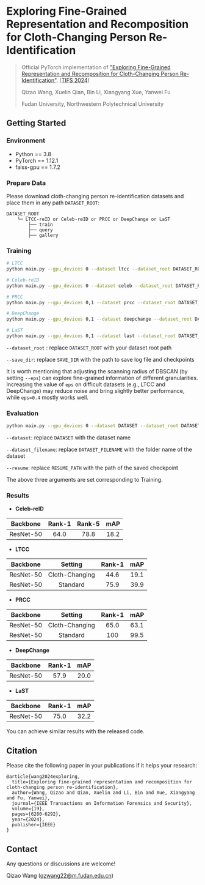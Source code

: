 # Exploring Fine-Grained Representation and Recomposition for Cloth-Changing Person Re-Identification

> Official PyTorch implementation of ["Exploring Fine-Grained Representation and Recomposition for Cloth-Changing Person Re-Identification"](https://arxiv.org/abs/2308.10692). ([TIFS 2024](https://ieeexplore.ieee.org/document/10557733))
>
> Qizao Wang, Xuelin Qian, Bin Li, Xiangyang Xue, Yanwei Fu
>
> Fudan University, Northwestern Polytechnical University



## Getting Started

### Environment

- Python == 3.8
- PyTorch == 1.12.1
- faiss-gpu == 1.7.2

### Prepare Data

Please download cloth-changing person re-identification datasets and place them in any path `DATASET_ROOT`:

    DATASET_ROOT
    	└─ LTCC-reID or Celeb-reID or PRCC or DeepChange or LaST
    		├── train
    		├── query
    		├── gallery


### Training

```sh
# LTCC
python main.py --gpu_devices 0 --dataset ltcc --dataset_root DATASET_ROOT --dataset_filename LTCC-reID --save_dir SAVE_DIR --save_checkpoint

# Celeb-reID
python main.py --gpu_devices 0 --dataset celeb --dataset_root DATASET_ROOT --dataset_filename Celeb-reID --num_instances 4 --save_dir SAVE_DIR --save_checkpoint

# PRCC
python main.py --gpu_devices 0,1 --dataset prcc --dataset_root DATASET_ROOT --dataset_filename PRCC --max_epoch 30 --save_dir SAVE_DIR --save_checkpoint

# DeepChange
python main.py --gpu_devices 0,1 --dataset deepchange --dataset_root DATASET_ROOT --dataset_filename DeepChange --train_batch 64 --fg_start_epoch 45 --save_dir SAVE_DIR --save_checkpoint

# LaST
python main.py --gpu_devices 0,1 --dataset last --dataset_root DATASET_ROOT --dataset_filename LaST --train_batch 64 --num_instances 4 --fg_start_epoch 45 --save_dir SAVE_DIR --save_checkpoint
```

`--dataset_root` : replace `DATASET_ROOT` with your dataset root path

`--save_dir`: replace `SAVE_DIR` with the path to save log file and checkpoints

It is worth mentioning that adjusting the scanning radius of DBSCAN (by setting `--eps`) can explore fine-grained information of different granularities. 
Increasing the value of `eps` on difficult datasets (e.g., LTCC and DeepChange) may reduce noise and bring slightly better performance, while `eps=0.4` mostly works well.


### Evaluation

```sh
python main.py --gpu_devices 0 --dataset DATASET --dataset_root DATASET_ROOT --dataset_filename DATASET_FILENAME --resume RESUME_PATH --save_dir SAVE_DIR --evaluate
```

`--dataset`: replace `DATASET` with the dataset name

`--dataset_filename`: replace `DATASET_FILENAME` with the folder name of the dataset

`--resume`: replace `RESUME_PATH` with the path of the saved checkpoint

The above three arguments are set corresponding to Training.


### Results

- **Celeb-reID**

| Backbone  | Rank-1 | Rank-5 | mAP  |
| :-------: |:------:|:------:|:----:|
| ResNet-50 |  64.0  |  78.8  | 18.2 |

- **LTCC**

| Backbone  |    Setting     | Rank-1 | mAP  |
| :-------: | :------------: |:------:|:----:|
| ResNet-50 | Cloth-Changing |  44.6  | 19.1 |
| ResNet-50 |    Standard    |  75.9  | 39.9 |

- **PRCC**

| Backbone  |    Setting     | Rank-1 | mAP  |
| :-------: | :------------: |:------:|:----:|
| ResNet-50 | Cloth-Changing |  65.0  | 63.1 |
| ResNet-50 |    Standard    |  100   | 99.5 |

- **DeepChange**

| Backbone  | Rank-1 | mAP  |
| :-------: |:------:|:----:|
| ResNet-50 |  57.9  | 20.0 |

- **LaST**

| Backbone  | Rank-1 | mAP  |
| :-------: |:------:|:----:|
| ResNet-50 |  75.0  | 32.2 |

You can achieve similar results with the released code.

## Citation

Please cite the following paper in your publications if it helps your research:

```
@article{wang2024exploring,
  title={Exploring fine-grained representation and recomposition for cloth-changing person re-identification},
  author={Wang, Qizao and Qian, Xuelin and Li, Bin and Xue, Xiangyang and Fu, Yanwei},
  journal={IEEE Transactions on Information Forensics and Security},
  volume={19},
  pages={6280-6292},
  year={2024},
  publisher={IEEE}
}
```


## Contact

Any questions or discussions are welcome!

Qizao Wang (<qzwang22@m.fudan.edu.cn>)